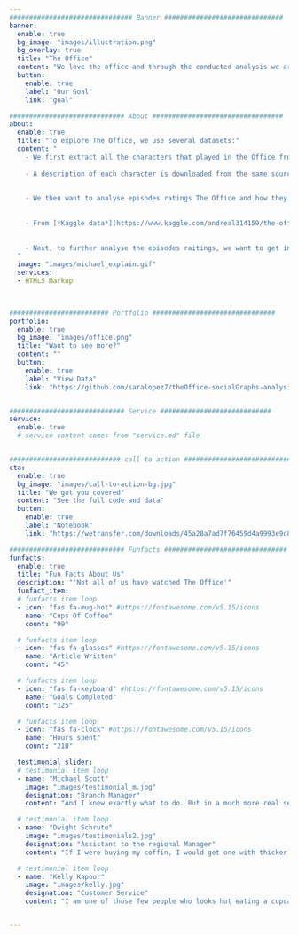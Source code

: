 ```yaml
---
############################### Banner ##############################
banner:
  enable: true
  bg_image: "images/illustration.png"
  bg_overlay: true
  title: "The Office"
  content: "We love the office and through the conducted analysis we are trying to make you love it as well"
  button:
    enable: true
    label: "Our Goal"
    link: "goal"

############################# About #################################
about:
  enable: true
  title: "To explore The Office, we use several datasets:"
  content: " 
    - We first extract all the characters that played in the Office from season 1 to season 9 (final). This is extracted using [*Dunderpedia: The Office Wiki*](https://theoffice.fandom.com/)
    
    - A description of each character is downloaded from the same source: [*Dunderpedia: The Office Wiki*](https://theoffice.fandom.com/). This data is used to extract the sentiment of each character and will later be compared to the sentiment extracted from the episodes transcripts. We would like to validate that the character description is based on the character developemnt over all seasons. 
    
    
    - We then want to analyse episodes ratings The Office and how they change overtime. We use the [*IMDB*](https://www.imdb.com/title/tt0386676/episodes/_ajax)  to extract: episode title, [*IMDB*](https://www.imdb.com/title/tt0386676/episodes/_ajax) rating, total votes ad air date.
    
    
    - From [*Kaggle data*](https://www.kaggle.com/andreal314159/the-office-analysis-for-datacamp/data) we download the guest starts, directors adn writers. We use this data to analyse the impact of guest starts, directors and writers in the ratings. 
    
    
    - Next, to further analyse the episodes raitings, we want to get information about the episode itself, such as the characters that played in it, how many lines they had in every episode and so on. This is collected from a [*Kaggle dataset*](https://www.kaggle.com/nasirkhalid24/the-office-us-complete-dialoguetranscript/version/1?select=The-Office-Lines.csv): *The Office (US) - Complete Dialogue/Transcript*
  "
  image: "images/michael_explain.gif"
  services:
  - HTML5 Markup
  


######################### Portfolio ###############################
portfolio:
  enable: true
  bg_image: "images/office.png"
  title: "Want to see more?"
  content: ""
  button:
    enable: true
    label: "View Data"
    link: "https://github.com/saralopez7/theOffice-socialGraphs-analysis/tree/master/data"


############################# Service ############################
service:
  enable: true
  # service content comes from "service.md" file


############################ call to action ###########################
cta:
  enable: true
  bg_image: "images/call-to-action-bg.jpg"
  title: "We got you covered"
  content: "See the full code and data"
  button:
    enable: true
    label: "Notebook"
    link: "https://wetransfer.com/downloads/45a28a7ad7f76459d4a9993e9c83198220211206122833/cbe07e"

############################# Funfacts ###############################
funfacts:
  enable: true
  title: "Fun Facts About Us"
  description: "'Not all of us have watched The Office'"
  funfact_item:
  # funfacts item loop
  - icon: "fas fa-mug-hot" #https://fontawesome.com/v5.15/icons
    name: "Cups Of Coffee"
    count: "99"

  # funfacts item loop
  - icon: "fas fa-glasses" #https://fontawesome.com/v5.15/icons
    name: "Article Written"
    count: "45"

  # funfacts item loop
  - icon: "fas fa-keyboard" #https://fontawesome.com/v5.15/icons
    name: "Goals Completed"
    count: "125"

  # funfacts item loop
  - icon: "fas fa-clock" #https://fontawesome.com/v5.15/icons
    name: "Hours spent"
    count: "210"

  testimonial_slider:
  # testimonial item loop
  - name: "Michael Scott"
    image: "images/testimonial_m.jpg"
    designation: "Branch Manager"
    content: "And I knew exactly what to do. But in a much more real sense, I had no idea what to do."

  # testimonial item loop
  - name: "Dwight Schrute"
    image: "images/testimonials2.jpg"
    designation: "Assistant to the regional Manager"
    content: "If I were buying my coffin, I would get one with thicker walls so you couldn’t hear the other dead people."

  # testimonial item loop
  - name: "Kelly Kapoor"
    image: "images/kelly.jpg"
    designation: "Customer Service"
    content: "I am one of those few people who looks hot eating a cupcake."


---
```

